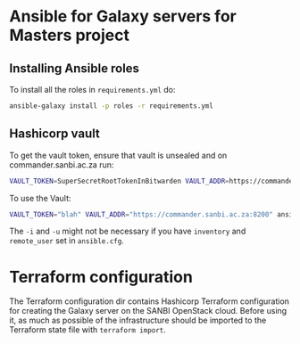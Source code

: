 # Ansible for Galaxy servers for Masters project

## Installing Ansible roles

To install all the roles in `requirements.yml` do:

```bash
ansible-galaxy install -p roles -r requirements.yml
```
## Hashicorp vault

To get the vault token, ensure that vault is unsealed and on commander.sanbi.ac.za run:

```bash
VAULT_TOKEN=SuperSecretRootTokenInBitwarden VAULT_ADDR=https://commander.sanbi.ac.za:8200 vault token create -policy deploy
```

To use the Vault:

```bash
VAULT_TOKEN="blah" VAULT_ADDR="https://commander.sanbi.ac.za:8200" ansible-playbook -u ubuntu -i hosts galaxy.yml
```

The `-i` and `-u` might not be necessary if you have `inventory` and `remote_user` set in `ansible.cfg`.

# Terraform configuration

The Terraform configuration dir contains Hashicorp Terraform configuration for
creating the Galaxy server on the SANBI OpenStack cloud. Before using it, as much as
possible of the infrastructure should be imported to the Terraform state file
with `terraform import`.
